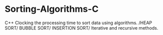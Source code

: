 # Sorting-Algorithms-C
C++  Clocking the processing time to sort data using algorithms. /HEAP SORT/ BUBBLE SORT/ INSERTION SORT/ Iterative and recursive methods.
